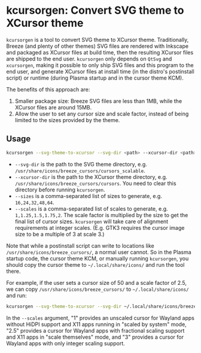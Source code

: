 # kcursorgen: Convert SVG theme to XCursor theme

`kcursorgen` is a tool to convert SVG theme to XCursor theme. Traditionally, Breeze (and plenty of other themes) SVG files are rendered with Inkscape and packaged as XCursor files at build time, then the resulting XCursor files are shipped to the end user. `kcursorgen` only depends on `QtSvg` and `xcursorgen`, making it possible to only ship SVG files and this program to the end user, and generate XCursor files at install time (in the distro's postinstall script) or runtime (during Plasma startup and in the cursor theme KCM).

The benefits of this approach are:

1. Smaller package size: Breeze SVG files are less than 1MB, while the XCursor files are around 15MB.
2. Allow the user to set any cursor size and scale factor, instead of being limited to the sizes provided by the theme.

## Usage

```sh
kcursorgen --svg-theme-to-xcursor --svg-dir <path> --xcursor-dir <path> --sizes <size1,size2,...> --scales <scale1,scale2,...>
```

- `--svg-dir` is the path to the SVG theme directory, e.g. `/usr/share/icons/breeze_cursors/cursors_scalable`.
- `--xcursor-dir` is the path to the XCursor theme directory, e.g. `/usr/share/icons/breeze_cursors/cursors`. You need to clear this directory before running `kcursorgen`.
- `--sizes` is a comma-separated list of sizes to generate, e.g. `16,24,32,48,64`.
- `--scales` is a comma-separated list of scales to generate, e.g. `1,1.25,1.5,1.75,2`. The scale factor is multiplied by the size to get the final list of cursor sizes. `kcursorgen` will take care of alignment requirements at integer scales. (E.g. GTK3 requires the cursor image size to be a multiple of 3 at scale 3.)

Note that while a postinstall script can write to locations like `/usr/share/icons/breeze_cursors/`, a normal user cannot. So in the Plasma startup code, the cursor theme KCM, or manually running `kcursorgen`, you should copy the cursor theme to `~/.local/share/icons/` and run the tool there.

For example, if the user sets a cursor size of 50 and a scale factor of 2.5, we can copy `/usr/share/icons/breeze_cursors/` to `~/.local/share/icons/` and run:

```sh
kcursorgen --svg-theme-to-xcursor --svg-dir ~/.local/share/icons/breeze_cursors/cursors_scalable --xcursor-dir ~/.local/share/icons/breeze_cursors/cursors --sizes 50 --scales 1,2.5,3
```

In the `--scales` argument, "1" provides an unscaled cursor for Wayland apps without HiDPI support and X11 apps running in "scaled by system" mode, "2.5" provides a cursor for Wayland apps with fractional scaling support and X11 apps in "scale themselves" mode, and "3" provides a cursor for Wayland apps with only integer scaling support.
